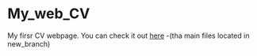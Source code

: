# My_web_CV
My firsr CV webpage. You can check it out [here](https:\\jekapan.github.io/My_web_CV/)
-(tha main files located in new_branch)
